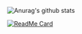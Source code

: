 ![Anurag's github stats](https://github-readme-stats.vercel.app/api?username=JoseSierraVzl&theme=blueberry&show_icons=true)

[![ReadMe Card](https://github-readme-stats.vercel.app/api/pin/?username=JoseSierraVzl&repo=github-readme-stats&theme=blueberry)](https://github.com/anuraghazra/github-readme-stats)

